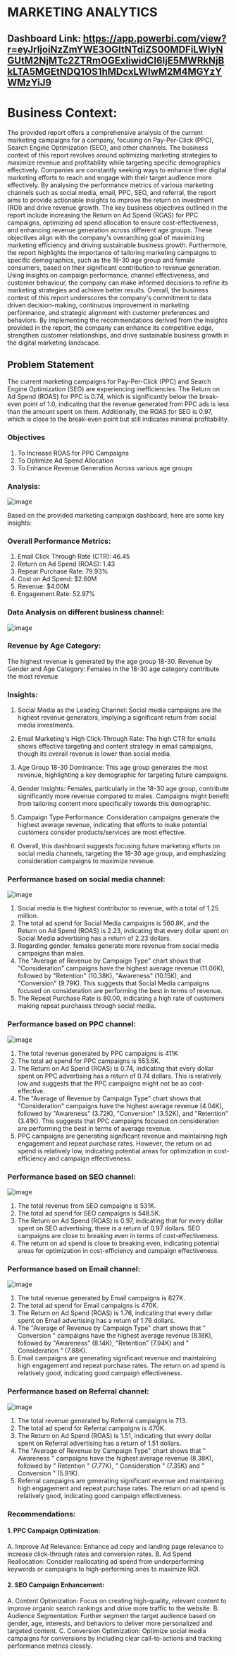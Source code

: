 
# MARKETING ANALYTICS
## Dashboard Link: https://app.powerbi.com/view?r=eyJrIjoiNzZmYWE3OGItNTdiZS00MDFiLWIyNGUtM2NjMTc2ZTRmOGExIiwidCI6IjE5MWRkNjBkLTA5MGEtNDQ1OS1hMDcxLWIwM2M4MGYzYWMzYiJ9
# Business Context: 
The provided report offers a comprehensive analysis of the current marketing campaigns for a 
company, focusing on Pay-Per-Click (PPC), Search Engine Optimization (SEO), and other 
channels. The business context of this report revolves around optimizing marketing strategies 
to maximize revenue and profitability while targeting specific demographics effectively. 
Companies are constantly seeking ways to enhance their digital marketing efforts to reach 
and engage with their target audience more effectively. By analysing the performance metrics 
of various marketing channels such as social media, email, PPC, SEO, and referral, the report 
aims to provide actionable insights to improve the return on investment (ROI) and drive 
revenue growth. 
The key business objectives outlined in the report include increasing the Return on Ad Spend 
(ROAS) for PPC campaigns, optimizing ad spend allocation to ensure cost-effectiveness, and 
enhancing revenue generation across different age groups. These objectives align with the 
company's overarching goal of maximizing marketing efficiency and driving sustainable 
business growth. Furthermore, the report highlights the importance of tailoring marketing 
campaigns to specific demographics, such as the 18-30 age group and female consumers, 
based on their significant contribution to revenue generation. Using insights on campaign 
performance, channel effectiveness, and customer behaviour, the company can make 
informed decisions to refine its marketing strategies and achieve better results. 
Overall, the business context of this report underscores the company's commitment to data
driven decision-making, continuous improvement in marketing performance, and strategic 
alignment with customer preferences and behaviors. By implementing the recommendations 
derived from the insights provided in the report, the company can enhance its competitive 
edge, strengthen customer relationships, and drive sustainable business growth in the digital 
marketing landscape. 
 
 
 
 
## Problem Statement 
The current marketing campaigns for Pay-Per-Click (PPC) and Search Engine Optimization 
(SEO) are experiencing inefficiencies. The Return on Ad Spend (ROAS) for PPC is 0.74, 
which is significantly below the break-even point of 1.0, indicating that the revenue 
generated from PPC ads is less than the amount spent on them. Additionally, the ROAS for 
SEO is 0.97, which is close to the break-even point but still indicates minimal profitability. 
 
### Objectives  
1. To Increase ROAS for PPC Campaigns 
2. To Optimize Ad Spend Allocation 
3. To Enhance Revenue Generation Across various age groups 
 
### Analysis:
![image](https://github.com/user-attachments/assets/b06db1ae-4d4b-4104-882f-44589cbada70)

Based on the provided marketing campaign dashboard, here are some key insights: 

### Overall Performance Metrics: 
1. Email Click Through Rate (CTR): 46.45 
2. Return on Ad Spend (ROAS): 1.43 
3. Repeat Purchase Rate: 79.93% 
4. Cost on Ad Spend: $2.60M 
5. Revenue: $4.00M 
6. Engagement Rate: 52.97% 
 
### Data Analysis on different business channel:
![image](https://github.com/user-attachments/assets/2680346e-5cb5-45bc-98f3-30722b76ed2c)

### Revenue by Age Category: 
The highest revenue is generated by the age group 18-30. 
Revenue by Gender and Age Category: 
Females in the 18-30 age category contribute the most revenue 
### Insights: 
1. Social Media as the Leading Channel: Social media campaigns are the highest 
revenue generators, implying a significant return from social media investments. 

2. Email Marketing's High Click-Through Rate: The high CTR for emails shows 
effective targeting and content strategy in email campaigns, though its overall revenue 
is lower than social media. 

3. Age Group 18-30 Dominance: This age group generates the most revenue, 
highlighting a key demographic for targeting future campaigns. 

4. Gender Insights: Females, particularly in the 18-30 age group, contribute significantly 
more revenue compared to males. Campaigns might benefit from tailoring content 
more specifically towards this demographic. 

5. Campaign Type Performance: Consideration campaigns generate the highest average 
revenue, indicating that efforts to make potential customers consider products/services 
are most effective. 

6. Overall, this dashboard suggests focusing future marketing efforts on social media 
channels, targeting the 18-30 age group, and emphasizing consideration campaigns to 
maximize revenue. 
 
### Performance based on social media channel:
![image](https://github.com/user-attachments/assets/ac050801-8414-4879-86ae-09bbc17e2f2c)

1. Social media is the highest contributor to revenue, with a total of 1.25 million. 
2. The total ad spend for Social Media campaigns is 560.8K, and the Return on Ad 
Spend (ROAS) is 2.23, indicating that every dollar spent on Social Media advertising 
has a return of 2.23 dollars.  
3. Regarding gender, females generate more revenue from social media campaigns than 
males.  
4. The "Average of Revenue by Campaign Type" chart shows that "Consideration" 
campaigns have the highest average revenue (11.06K), followed by "Retention" 
(10.38K), "Awareness" (10.15K), and "Conversion" (9.79K). This suggests that Social 
Media campaigns focused on consideration are performing the best in terms of 
revenue.  
5. The Repeat Purchase Rate is 80.00, indicating a high rate of customers making 
repeat purchases through social media.  
 
### Performance based on PPC channel:
![image](https://github.com/user-attachments/assets/d0ae46f0-02f4-4b19-b29b-d40182e34734)

1. The total revenue generated by PPC campaigns is 411K  
2. The total ad spend for PPC campaigns is 553.5K.  
3. The Return on Ad Spend (ROAS) is 0.74, indicating that every dollar spent on PPC 
advertising has a return of 0.74 dollars. This is relatively low and suggests that the 
PPC campaigns might not be as cost-effective.  
4. The "Average of Revenue by Campaign Type" chart shows that "Consideration" 
campaigns have the highest average revenue (4.04K), followed by "Awareness" 
(3.72K), "Conversion" (3.52K), and "Retention" (3.41K). This suggests that PPC 
campaigns focused on consideration are performing the best in terms of average 
revenue.  
5. PPC campaigns are generating significant revenue and maintaining high engagement 
and repeat purchase rates. However, the return on ad spend is relatively low, 
indicating potential areas for optimization in cost-efficiency and 
campaign effectiveness.  
### Performance based on SEO channel:
![image](https://github.com/user-attachments/assets/1936a033-cccb-461e-ae9f-3efc07bb5923)
1. The total revenue from SEO campaigns is 531K.
2. The total ad spend for SEO campaigns is 548.5K.  
3. The Return on Ad Spend (ROAS) is 0.97, indicating that for every dollar spent on 
SEO advertising, there is a return of 0.97 dollars. SEO campaigns are close to 
breaking even in terms of cost-effectiveness.  
4. The return on ad spend is close to breaking even, indicating potential areas for 
optimization in cost-efficiency and campaign effectiveness.  
 
 
 
### Performance based on Email channel:
![image](https://github.com/user-attachments/assets/818e65d5-24c8-4eff-8cbd-88c404542032)

1. The total revenue generated by Email campaigns is 827K. 
2. The total ad spend for Email campaigns is 470K.  
3. The Return on Ad Spend (ROAS) is 1.76, indicating that every dollar spent on 
Email advertising has a return of 1.76 dollars.   
4. The "Average of Revenue by Campaign Type" chart shows that " Conversion " 
campaigns have the highest average revenue (8.18K), followed by "Awareness" 
(8.14K), "Retention" (7.94K) and " Consideration " (7.88K).   
5. Email campaigns are generating significant revenue and maintaining high engagement 
and repeat purchase rates. The return on ad spend is relatively good, indicating 
good campaign effectiveness.  
 
 
 
### Performance based on Referral channel:

![image](https://github.com/user-attachments/assets/b8eee71f-2716-4907-8b0d-d8290d676025)


1. The total revenue generated by Referral campaigns is 713. 
2. The total ad spend for Referral campaigns is 470K.  
3. The Return on Ad Spend (ROAS) is 1.51, indicating that every dollar spent on 
Referral advertising has a return of 1.51 dollars.   
4. The "Average of Revenue by Campaign Type" chart shows that " Awareness " 
campaigns have the highest average revenue (8.38K), followed by " Retention " 
(7.77K), " Consideration " (7.35K) and " Conversion  " (5.91K).   
5. Referral campaigns are generating significant revenue and maintaining high 
engagement and repeat purchase rates. The return on ad spend is relatively good, 
indicating good campaign effectiveness. 

### Recommendations: 
#### 1. PPC Campaign Optimization: 
A.  Improve Ad Relevance: Enhance ad copy and landing page relevance to increase 
click-through rates and conversion rates. 
B. Ad Spend Reallocation: Consider reallocating ad spend from underperforming 
keywords or campaigns to high-performing ones to maximize ROI. 
 
#### 2. SEO Campaign Enhancement: 
A. Content Optimization: Focus on creating high-quality, relevant content to 
improve organic search rankings and drive more traffic to the website. 
B. Audience Segmentation: Further segment the target audience based on gender, 
age, interests, and behaviors to deliver more personalized and targeted content. 
C. Conversion Optimization: Optimize social media campaigns for conversions by 
including clear call-to-actions and tracking performance metrics closely. 
